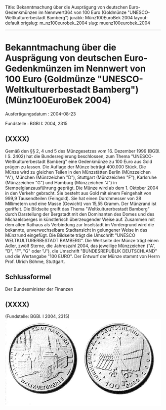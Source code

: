 Title: Bekanntmachung über die Ausprägung von deutschen Euro-Gedenkmünzen im Nennwert364
  von 100 Euro (Goldmünze "UNESCO-Weltkulturerbestadt Bamberg")
jurabk: Münz100EuroBek 2004
layout: default
origslug: m_nz100eurobek_2004
slug: muenz100eurobek_2004

---

# Bekanntmachung über die Ausprägung von deutschen Euro-Gedenkmünzen im Nennwert von 100 Euro (Goldmünze "UNESCO-Weltkulturerbestadt Bamberg") (Münz100EuroBek 2004)

Ausfertigungsdatum
:   2004-08-23

Fundstelle
:   BGBl I: 2004, 2315



## (XXXX)

Gemäß den §§ 2, 4 und 5 des Münzgesetzes vom 16. Dezember 1999 (BGBl.
I S. 2402) hat die Bundesregierung beschlossen, zum Thema "UNESCO-
Weltkulturerbestadt Bamberg" eine Gedenkmünze zu 100 Euro aus Gold
prägen zu lassen.
Die Auflage der Münze beträgt 400.000 Stück. Die Münze wird zu
gleichen Teilen in den Münzstätten Berlin (Münzzeichen "A"), München
(Münzzeichen "D"), Stuttgart (Münzzeichen "F"), Karlsruhe (Münzzeichen
"G") und Hamburg (Münzzeichen "J") in Stempelglanzausführung geprägt.
Die Münze wird ab dem 1. Oktober 2004 in den Verkehr gebracht. Sie
besteht aus Gold mit einem Feingehalt von 999,9 Tausendteilen
(Feingold). Sie hat einen Durchmesser von 28 Millimetern und eine
Masse (Gewicht) von 15,55 Gramm. Der Münzrand ist geriffelt.
Die Bildseite greift das Thema "Weltkulturerbestadt Bamberg" durch
Darstellung der Bergstadt mit den Dominanten des Domes und des
Michaelsberges in künstlerisch überzeugender Weise auf. Zusammen mit
dem alten Rathaus als Verbindung zur Inselstadt im Vordergrund wird
die bekannte, unverwechselbare Stadtansicht in gelungener Weise in das
Münzrund eingefügt. Die Bildseite trägt die Umschrift "UNESCO
WELTKULTURERBESTADT BAMBERG".
Die Wertseite der Münze trägt einen Adler, zwölf Sterne, die
Jahreszahl 2004, das jeweilige Münzzeichen ("A", "D", "F", "G" oder
"J"), die Umschrift "BUNDESREPUBLIK DEUTSCHLAND" und die Wertangabe
"100 EURO".
Der Entwurf der Münze stammt von Herrn Prof. Ulrich Böhme, Stuttgart.


## Schlussformel

Der Bundesminister der Finanzen


## (XXXX)

(Fundstelle: BGBl. I 2004, 2315)
![bgbl1_2004_j2315_0010.jpg](bgbl1_2004_j2315_0010.jpg)
